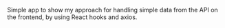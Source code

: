 Simple app to show my approach for handling simple data from the API on the frontend, by using React hooks and axios.
